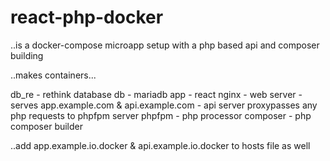# react-php-docker

..is a docker-compose microapp setup with a php based api and composer building

..makes containers...

db_re - rethink database
db - mariadb
app - react
nginx - web server 
    - serves app.example.com & api.example.com
    - api server proxypasses any php requests to phpfpm server
phpfpm - php processor
composer - php composer builder

..add app.example.io.docker & api.example.io.docker to hosts file as well